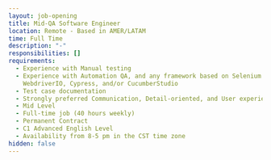```yaml
---
layout: job-opening
title: Mid-QA Software Engineer
location: Remote - Based in AMER/LATAM
time: Full Time
description: "-"
responsibilities: []
requirements:
  - Experience with Manual testing
  - Experience with Automation QA, and any framework based on Selenium
    WebdriverIO, Cypress, and/or CucumberStudio
  - Test case documentation
  - Strongly preferred Communication, Detail-oriented, and User experience skills
  - Mid Level
  - Full-time job (40 hours weekly)
  - Permanent Contract
  - C1 Advanced English Level
  - Availability from 8-5 pm in the CST time zone
hidden: false
---
```

